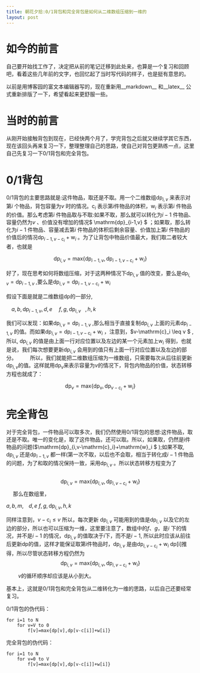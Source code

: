 ```yaml
---
title: 朝花夕拾:0/1背包和完全背包是如何从二维数组压缩到一维的
layout: post
---
```


# 如今的前言

自己要开始找工作了，决定把从前的笔记迁移到此处来，也算是一个复习和回顾吧，看着这些几年前的文字，也回忆起了当时写代码的样子，也是挺有意思的。

以前是用博客园的富文本编辑器写的，现在重新用__markdown__ 和__latex__ 公式重新排版了一下，希望看起来更舒服一些。

# 当时的前言

从刚开始接触背包到现在，已经快两个月了，学完背包之后就又继续学其它东西，现在该回头再来复习一下，整理整理自己的思路，使自己对背包更熟练一点，这里自己先复习一下0/1背包和完全背包。

# 0/1背包

0/1背包的主要思路就是:这件物品，取还是不取。用一个二维数组$\mathrm{dp}_{i,v}$ 来表示对第$i$ 个物品，背包容量为$v$ 时的情况。$\mathrm{c}_i$ 表示第$i$件物品的体积，$\mathrm{w}_i$ 表示第$i$ 件物品的价值。那么考虑第$i$ 件物品取与不取:如果不取，那么就可以转化为$i-1$ 件物品、容量仍然为$v$ 、价值没有增加的情况$ \mathrm{dp}_{i-1,v} $ ；如果取，那么转化为$i-1$ 件物品、容量减去第$i$ 件物品的体积后剩余容量、价值加上第$i$ 件物品的价值后的情况$\mathrm{dp}_{i-1,v-\mathrm{c}_i}+\mathrm{w}_i$ 。为了让背包中物品价值最大，我们取二者较大者，也就是

$$\mathrm{dp}_{i,v} = \mathrm{max} \lbrace \mathrm{dp}_{i-1,v} , \mathrm{dp}_{i-1,v-\mathrm{c}_i}+\mathrm{w}_i \rbrace$$

好了，现在思考如何将数组压缩，对于这两种情况下$\mathrm{dp}_{i,v}$ 值的改变，要么是$\mathrm{dp}_{i,v} = \mathrm{dp}_{i-1,v}$ ,要么是$\mathrm{dp}_{i,v} = \mathrm{dp}_{i-1,v-\mathrm{c}_i}+\mathrm{w}_i$

假设下面是就是二维数组dp的一部分,

　$a, b, \mathrm{dp}_{i-1,v},d,e$
　$f,g,\mathrm{dp}_{i,v}\,\,\,\,\,,h,k$

我们可以发现：如果$\mathrm{dp}_{i,v}=\mathrm{dp}_{i-1,v}$ ,那么相当于直接复制$\mathrm{dp}_{i,v}$ 上面的元素$\mathrm{dp}_{i-1,v}$ 的值。而如果$\mathrm{dp}_{i,v}=\mathrm{dp}_{i-1,v-\mathrm{c}_i}+\mathrm{w}_i$ ，注意到，$v-\mathrm{c}_i \leq v $ ,所以, $\mathrm{dp}_{i,v}$ 的值是由上面一行对应位置以及左边的某一个元素加上$\mathrm{w}_i$ 得到，也就是说，我们每次想要更新$\mathrm{dp}_{i,v}$ 会用到的值只有上面一行对应位置以及左边的部分。
　　
所以，我们就能把二维数组压缩为一维数组，只需要每次从后往前更新$\mathrm{dp}_{i,v}$的值。这样就用$\mathrm{dp}_v$来表示容量为$v$的情况下，背包内物品的价值，状态转移方程也就成了：

$$\mathrm{dp}_v = \mathrm{max}\lbrace \mathrm{dp}_v,\mathrm{dp}_{v-\mathrm{c}_i} + \mathrm{w}_i \rbrace$$

# 完全背包

对于完全背包，一件物品可以取多次，我们仍然使用0/1背包的思想:这件物品，取还是不取。唯一的变化是，取了这件物品，还可以取。所以，如果取，仍然是i件物品的问题($\mathrm{dp}_{i,v-\mathrm{c}_i}+\mathrm{w}_i $ );如果不取, $\mathrm{dp}_{i,v}$ 还是$\mathrm{dp}_{i-1,v}$ 都一样(第一次不取，以后也不会取，相当于转化成$i-1$ 件物品的问题，为了和取的情况保持一致，采用$\mathrm{dp}_{i,v}$ 。所以状态转移方程变为了
　　
　$$\mathrm{dp}_{i,v} = \mathrm{max}\lbrace \mathrm{dp}_{i,v},\mathrm{dp}_{i,v-\mathrm{c}_i} + \mathrm{w}_i \rbrace$$
　
那么在数组里，

$a,b,m,\,\,\,\,\,\,d,e$
$f,g,\mathrm{dp}_{i,v},h,k$

同样注意到，$v-\mathrm{c}_{i} \leq v$ 所以，每次更新 $\mathrm{dp}_{i,v}$ 可能用到的值是$\mathrm{dp}_{i,v}$ 以及它的左边的部分，所以也可以压缩为一维，这里要注意了，数组中的$f$、$g$，是$i$ 下的情况，并不是$i-1$ 的情况，$\mathrm{dp}_{i,v}$ 的值取决于$i$下，而不是$i-1$, 所以此时应该从前往后更新dp的值，这样才能保证取第i件物品时，$\mathrm{dp}_{i,v}$ 是由$\mathrm{dp}_{i,v-\mathrm{c}_i} + \mathrm{w}_i$ dp[i]推得，所以尽管状态转移方程仍然为
　　
　　$$\mathrm{dp}_{i,v} = \mathrm{max}\lbrace \mathrm{dp}_{i,v},\mathrm{dp}_{i,v-\mathrm{c}_i} + \mathrm{w}_i \rbrace$$
　　
$v$的循环顺序却应该是从小到大。

基本上，这就是0/1背包和完全背包从二维转化为一维的思路，以后自己还要经常复习。

0/1背包的伪代码：

	for i=1 to N
	    for v=V to 0
	        f[v]=max{dp[v],dp[v-c[i]]+w[i]}
	       
	       
完全背包的伪代码：

	for i=1 to N
	    for v=0 to V
	        f[v]=max{dp[v],dp[v-c[i]]+w[i]}



	
